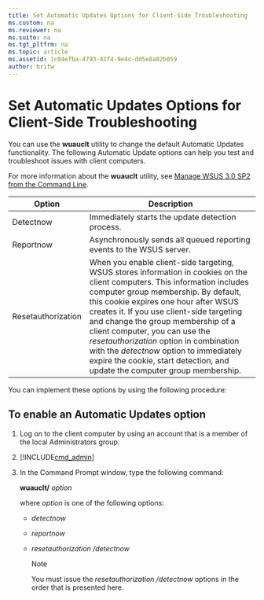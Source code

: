 ```yaml
---
title: Set Automatic Updates Options for Client-Side Troubleshooting
ms.custom: na
ms.reviewer: na
ms.suite: na
ms.tgt_pltfrm: na
ms.topic: article
ms.assetid: 1c04efba-4793-41f4-9e4c-dd5e8a82b059
author: britw
---
```

# Set Automatic Updates Options for Client-Side Troubleshooting
You can use the **wuauclt** utility to change the default Automatic Updates functionality. The following Automatic Update options can help you test and troubleshoot issues with client computers.  
  
For more information about the **wuauclt** utility, see [Manage WSUS 3.0 SP2 from the Command Line](../Topic/Manage-WSUS-3.0-SP2-from-the-Command-Line.md).  
  
|Option|Description|  
|----------|---------------|  
|Detectnow|Immediately starts the update detection process.|  
|Reportnow|Asynchronously sends all queued reporting events to the WSUS server.|  
|Resetauthorization|When you enable client\-side targeting, WSUS stores information in cookies on the client computers. This information includes computer group membership. By default, this cookie expires one hour after WSUS creates it. If you use client\-side targeting and change the group membership of a client computer, you can use the *resetauthorization* option in combination with the *detectnow* option to immediately expire the cookie, start detection, and update the computer group membership.|  
  
You can implement these options by using the following procedure:  
  
## <a name="procoption"></a>To enable an Automatic Updates option  
  
1.  Log on to the client computer by using an account that is a member of the local Administrators group.  
  
2.  [!INCLUDE[cmd_admin](../Token/cmd_admin_md.md)]  
  
3.  In the Command Prompt window, type the following command:  
  
    **wuauclt\/** *option*  
  
    where *option* is one of the following options:  
  
    -   *detectnow*  
  
    -   *reportnow*  
  
    -   *resetauthorization \/detectnow*  
  
        > [!NOTE]  
        > You must issue the *resetauthorization \/detectnow* options in the order that is presented here.  
  

